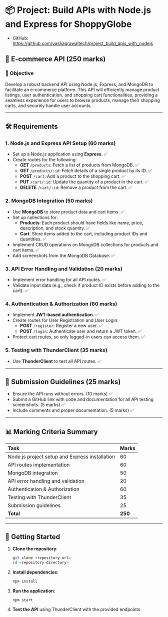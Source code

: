 # 📦 Project: Build APIs with Node.js and Express for ShoppyGlobe

- GitHub: https://github.com/yashagrawaltech/project_build_apis_with_nodejs

## 🛒 E-commerce API (250 marks)

### 🎯 Objective

Develop a robust backend API using Node.js, Express, and MongoDB to facilitate an e-commerce platform. This API will efficiently manage product listings, user authentication, and shopping cart functionalities, providing a seamless experience for users to browse products, manage their shopping carts, and securely handle user accounts.

---

## 🛠️ Requirements

### 1. Node.js and Express API Setup (60 marks)

-   Set up a Node.js application using **Express**. ✅
-   Create routes for the following:
    -   **GET** `/products`: Fetch a list of products from MongoDB. ✅
    -   **GET** `/products/:id`: Fetch details of a single product by its ID. ✅
    -   **POST** `/cart`: Add a product to the shopping cart. ✅
    -   **PUT** `/cart/:id`: Update the quantity of a product in the cart. ✅
    -   **DELETE** `/cart/:id`: Remove a product from the cart. ✅

### 2. MongoDB Integration (50 marks)

-   Use **MongoDB** to store product data and cart items. ✅
-   Set up collections for:
    -   **Products**: Each product should have fields like name, price, description, and stock quantity. ✅
    -   **Cart**: Store items added to the cart, including product IDs and quantities. ✅
-   Implement CRUD operations on MongoDB collections for products and cart items. ✅
-   Add screenshots from the MongoDB Database. ✅

### 3. API Error Handling and Validation (20 marks)

-   Implement error handling for all API routes. ✅
-   Validate input data (e.g., check if product ID exists before adding to the cart). ✅

### 4. Authentication & Authorization (60 marks)

-   Implement **JWT-based authentication**. ✅
-   Create routes for User Registration and User Login:
    -   **POST** `/register`: Register a new user. ✅
    -   **POST** `/login`: Authenticate user and return a JWT token. ✅
-   Protect cart routes, so only logged-in users can access them. ✅

### 5. Testing with ThunderClient (35 marks)

-   Use **ThunderClient** to test all API routes. ✅

---

## 📝 Submission Guidelines (25 marks)

-   Ensure the API runs without errors. (10 marks) ✅
-   Submit a GitHub link with code and documentation for all API testing screenshots. (5 marks) ✅
-   Include comments and proper documentation. (5 marks) ✅

---

## 📊 Marking Criteria Summary

| Task                                           | Marks   |
| :--------------------------------------------- | :------ |
| Node.js project setup and Express installation | 60      |
| API routes implementation                      | 60      |
| MongoDB integration                            | 50      |
| API error handling and validation              | 20      |
| Authentication & Authorization                 | 60      |
| Testing with ThunderClient                     | 35      |
| Submission guidelines                          | 25      |
| **Total**                                      | **250** |

---

## 🚀 Getting Started

1. **Clone the repository**:

    ```bash
    git clone <repository-url>
    cd <repository-directory>
    ```

2. **Install dependencies**:

    ```bash
    npm install
    ```

3. **Run the application**:

    ```bash
    npm start
    ```

4. **Test the API** using ThunderClient with the provided endpoints.
